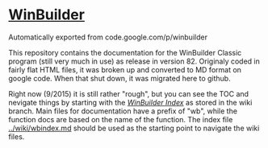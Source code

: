 # [WinBuilder](../wiki/wbindex.md)
Automatically exported from code.google.com/p/winbuilder

This repository contains the documentation for the WinBuilder Classic program (still very much in use) as release in version 82.  Originaly coded in fairly flat HTML files, it was broken up and converted to MD format on google code.  When that shut down, it was migrated here to github.

Right now (9/2015) it is still rather "rough", but you can see the TOC and nevigate things by starting with the *[WinBuilder Index](../wiki/wbindex.md)* as stored in the wiki branch.  Main files for documentation have a prefix of "wb", while the function docs are based on the name of the function.  The index file [../wiki/wbindex.md](wbindex.md) should be used as the starting point to navigate the wiki files.

